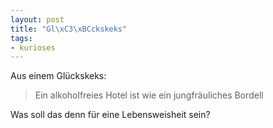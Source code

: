 ```yaml
--- 
layout: post
title: "Gl\xC3\xBCckskeks"
tags: 
- kurioses
---
```

Aus einem Glückskeks:
<blockquote>Ein alkoholfreies Hotel ist wie ein jungfräuliches Bordell</blockquote>

Was soll das denn für eine Lebensweisheit sein?
